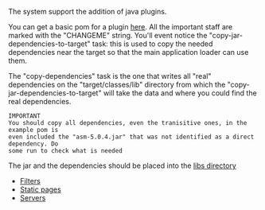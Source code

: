 The system support the addition of java plugins. 

You can get a basic pom for a plugin [here](java/pom.xml). All the important staff are marked
with the "CHANGEME" string. You'll event notice the "copy-jar-dependencies-to-target" task:
this is used to copy the needed dependencies near the target so that the main application
loader can use them.

The "copy-dependencies" task is the one that writes all "real" dependencies on the
"target/classes/lib" directory from which the "copy-jar-dependencies-to-target" will
take the data and where you could find the real dependencies.

    IMPORTANT
    You should copy all dependencies, even the tranisitive ones, in the example pom is 
    even included the "asm-5.0.4.jar" that was not identified as a direct dependency. Do
    some run to check what is needed

The jar and the dependencies should be placed into the [libs directory](../basic.md)

* [Filters](java/jfilters.md)
* [Static pages](java/jstatic.md)
* [Servers](java/jserver.md)
